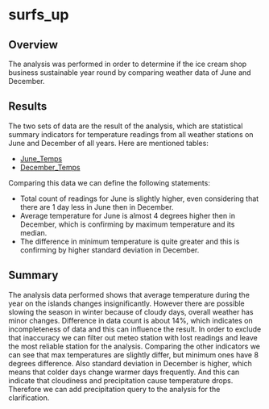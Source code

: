 # surfs_up

## Overview
The analysis was performed in order to determine if the ice cream shop business sustainable year round by comparing weather data of June and December.

## Results
The two sets of data are the result of the analysis, which are statistical summary indicators for temperature readings from all weather stations on June and December of all years. Here are mentioned tables: 
- [June_Temps](https://github.com/andgerashchenko/surfs_up/blob/e75d7ed5bc7e542bac843124480e80f6ffabbe96/Challenge/Resources/June_Temps.png)
- [December_Temps](https://github.com/andgerashchenko/surfs_up/blob/e75d7ed5bc7e542bac843124480e80f6ffabbe96/Challenge/Resources/December_Temps.png)

Comparing this data we can define the following statements:
- Total count of readings for June is slightly higher, even considering that there are 1 day less in June then in December. 
- Average temperature for June is almost 4 degrees higher then in December, which is confirming by maximum temperature and its median.
- The difference in minimum temperature is quite greater and this is confirming by higher standard deviation in December.

## Summary
The analysis data performed shows that average temperature during the year on the islands changes insignificantly. However there are possible slowing the season in winter because of cloudy days, overall weather has minor changes.
Difference in data count is about 14%, which indicates on incompleteness of data and this can influence the result. In order to exclude that inaccuracy we can filter out meteo station with lost readings and leave the most reliable station for the analysis.
Comparing the other indicators we can see that max temperatures are slightly differ, but minimum ones have 8 degrees difference. Also standard deviation in December is higher, which means that colder days change warmer days frequently. And this can indicate that cloudiness and precipitation cause temperature drops. Therefore we can add precipitation query to the analysis for the clarification. 
